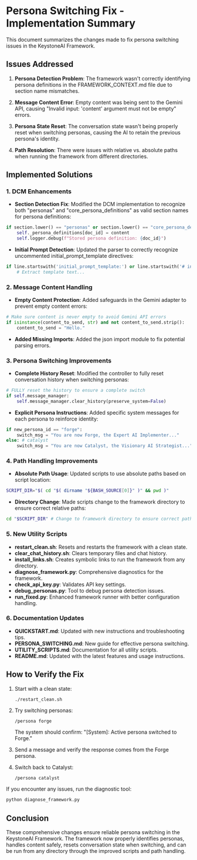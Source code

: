 # Persona Switching Fix - Implementation Summary

This document summarizes the changes made to fix persona switching issues in the KeystoneAI Framework.

## Issues Addressed

1. **Persona Detection Problem**: The framework wasn't correctly identifying persona definitions in the FRAMEWORK_CONTEXT.md file due to section name mismatches.

2. **Message Content Error**: Empty content was being sent to the Gemini API, causing "Invalid input: 'content' argument must not be empty" errors.

3. **Persona State Reset**: The conversation state wasn't being properly reset when switching personas, causing the AI to retain the previous persona's identity.

4. **Path Resolution**: There were issues with relative vs. absolute paths when running the framework from different directories.

## Implemented Solutions

### 1. DCM Enhancements

- **Section Detection Fix**: Modified the DCM implementation to recognize both "personas" and "core_persona_definitions" as valid section names for persona definitions:

```python
if section.lower() == "personas" or section.lower() == "core_persona_definitions":
    self._persona_definitions[doc_id] = content
    self.logger.debug(f"Stored persona definition: {doc_id}")
```

- **Initial Prompt Detection**: Updated the parser to correctly recognize uncommented initial_prompt_template directives:

```python
if line.startswith('initial_prompt_template:') or line.startswith('# initial_prompt_template:'):
    # Extract template text...
```

### 2. Message Content Handling

- **Empty Content Protection**: Added safeguards in the Gemini adapter to prevent empty content errors:

```python
# Make sure content is never empty to avoid Gemini API errors
if isinstance(content_to_send, str) and not content_to_send.strip():
    content_to_send = "Hello."
```

- **Added Missing Imports**: Added the json import module to fix potential parsing errors.

### 3. Persona Switching Improvements

- **Complete History Reset**: Modified the controller to fully reset conversation history when switching personas:

```python
# FULLY reset the history to ensure a complete switch
if self.message_manager:
    self.message_manager.clear_history(preserve_system=False)
```

- **Explicit Persona Instructions**: Added specific system messages for each persona to reinforce identity:

```python
if new_persona_id == "forge":
    switch_msg = "You are now Forge, the Expert AI Implementer..."
else: # catalyst
    switch_msg = "You are now Catalyst, the Visionary AI Strategist..."
```

### 4. Path Handling Improvements

- **Absolute Path Usage**: Updated scripts to use absolute paths based on script location:

```bash
SCRIPT_DIR="$( cd "$( dirname "${BASH_SOURCE[0]}" )" && pwd )"
```

- **Directory Change**: Made scripts change to the framework directory to ensure correct relative paths:

```bash
cd "$SCRIPT_DIR" # Change to framework directory to ensure correct paths
```

### 5. New Utility Scripts

- **restart_clean.sh**: Resets and restarts the framework with a clean state.
- **clear_chat_history.sh**: Clears temporary files and chat history.
- **install_links.sh**: Creates symbolic links to run the framework from any directory.
- **diagnose_framework.py**: Comprehensive diagnostics for the framework.
- **check_api_key.py**: Validates API key settings.
- **debug_personas.py**: Tool to debug persona detection issues.
- **run_fixed.py**: Enhanced framework runner with better configuration handling.

### 6. Documentation Updates

- **QUICKSTART.md**: Updated with new instructions and troubleshooting tips.
- **PERSONA_SWITCHING.md**: New guide for effective persona switching.
- **UTILITY_SCRIPTS.md**: Documentation for all utility scripts.
- **README.md**: Updated with the latest features and usage instructions.

## How to Verify the Fix

1. Start with a clean state:
   ```bash
   ./restart_clean.sh
   ```

2. Try switching personas:
   ```
   /persona forge
   ```
   The system should confirm: "[System]: Active persona switched to Forge."

3. Send a message and verify the response comes from the Forge persona.

4. Switch back to Catalyst:
   ```
   /persona catalyst
   ```

If you encounter any issues, run the diagnostic tool:
```bash
python diagnose_framework.py
```

## Conclusion

These comprehensive changes ensure reliable persona switching in the KeystoneAI Framework. The framework now properly identifies personas, handles content safely, resets conversation state when switching, and can be run from any directory through the improved scripts and path handling.